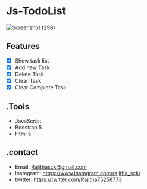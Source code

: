 # Js-TodoList
![Screenshot (298)](https://user-images.githubusercontent.com/80203367/229535746-9fd992ff-5b16-41af-824b-89105dd5337e.png)

## Features
- [x] Show task list
- [x] Add new Task
- [x] Delete Task
- [x] Clear Task
- [x] Clear Complete Task

## .Tools
- JavaScript
- Boostrap 5
- Html 5

## .contact

- Email: Rajithasck@gmail.com
- Instagram: https://www.instagram.com/rajitha_sck/
- twitter: https://twitter.com/Rajitha75258773
